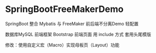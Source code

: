 # SpringBootFreeMakerDemo
SpringBoot 整合 Mybatis 与 FreeMaker 前后端不分离Demo 轻配置

数据库MySQL
前端框架 Bootstrap
前端页面 用 include 方式 套用头尾模版

修改：使用自定义宏（Macro）实现母板页（Layout）功能
